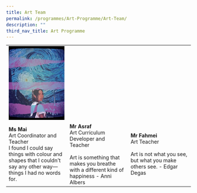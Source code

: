 ```yaml
---
title: Art Team
permalink: /programmes/Art-Programme/Art-Team/
description: ""
third_nav_title: Art Programme
---
```

<div>
	<table style="width:100%"><tbody><tr>
		<td style="width:33%"><img src="/images/canvas_mai.jpg"></td><td style="width:33%"></td><td style="width:34%"></td></tr><tr>
		<td><b>Ms Mai</b><br>
Art Coordinator and Teacher<br>
I found I could say things with colour and shapes that I couldn't say any other way—things I had no words for. 
		</td><td><b>Mr Asraf</b><br>
Art Curriculum Developer and Teacher<br>
<br>Art is something that makes you breathe with a different kind of happiness - Anni Albers
		</td><td><b>Mr Fahmei</b><br>
Art Teacher<br>
<br>Art is not what you see, but what you make others see. - Edgar Degas
		</td></tr><tr>
	</tr></tbody></table>
</div>
